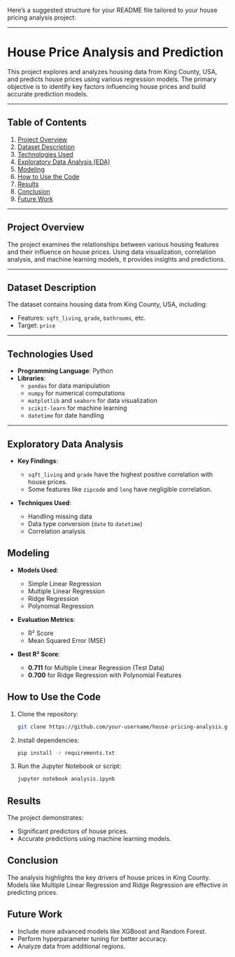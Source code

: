 Here’s a suggested structure for your README file tailored to your house pricing analysis project:

---

# House Price Analysis and Prediction

This project explores and analyzes housing data from King County, USA, and predicts house prices using various regression models. The primary objective is to identify key factors influencing house prices and build accurate prediction models.

---

## Table of Contents

1. [Project Overview](#project-overview)  
2. [Dataset Description](#dataset-description)  
3. [Technologies Used](#technologies-used)  
4. [Exploratory Data Analysis (EDA)](#exploratory-data-analysis)  
5. [Modeling](#modeling)  
6. [How to Use the Code](#how-to-use-the-code)  
7. [Results](#results)  
8. [Conclusion](#conclusion)  
9. [Future Work](#future-work)  

---

## Project Overview  

The project examines the relationships between various housing features and their influence on house prices. Using data visualization, correlation analysis, and machine learning models, it provides insights and predictions.  

---

## Dataset Description  

The dataset contains housing data from King County, USA, including:  
- Features: `sqft_living`, `grade`, `bathrooms`, etc.  
- Target: `price`  

---

## Technologies Used  

- **Programming Language**: Python  
- **Libraries**:  
  - `pandas` for data manipulation  
  - `numpy` for numerical computations  
  - `matplotlib` and `seaborn` for data visualization  
  - `scikit-learn` for machine learning  
  - `datetime` for date handling  

---

## Exploratory Data Analysis  

- **Key Findings**:  
  - `sqft_living` and `grade` have the highest positive correlation with house prices.  
  - Some features like `zipcode` and `long` have negligible correlation.  

- **Techniques Used**:  
  - Handling missing data  
  - Data type conversion (`date` to `datetime`)  
  - Correlation analysis  



## Modeling  

- **Models Used**:  
  - Simple Linear Regression  
  - Multiple Linear Regression  
  - Ridge Regression  
  - Polynomial Regression  

- **Evaluation Metrics**:  
  - R² Score  
  - Mean Squared Error (MSE)  

- **Best R² Score**:  
  - **0.711** for Multiple Linear Regression (Test Data)  
  - **0.700** for Ridge Regression with Polynomial Features  



## How to Use the Code  

1. Clone the repository:  
   ```bash  
   git clone https://github.com/your-username/house-pricing-analysis.git  
   ```  
2. Install dependencies:  
   ```bash  
   pip install -r requirements.txt  
   ```  
3. Run the Jupyter Notebook or script:  
   ```bash  
   jupyter notebook analysis.ipynb  
   ```  


## Results  

The project demonstrates:  
- Significant predictors of house prices.  
- Accurate predictions using machine learning models.  



## Conclusion  

The analysis highlights the key drivers of house prices in King County. Models like Multiple Linear Regression and Ridge Regression are effective in predicting prices.  



## Future Work  

- Include more advanced models like XGBoost and Random Forest.  
- Perform hyperparameter tuning for better accuracy.  
- Analyze data from additional regions.  
